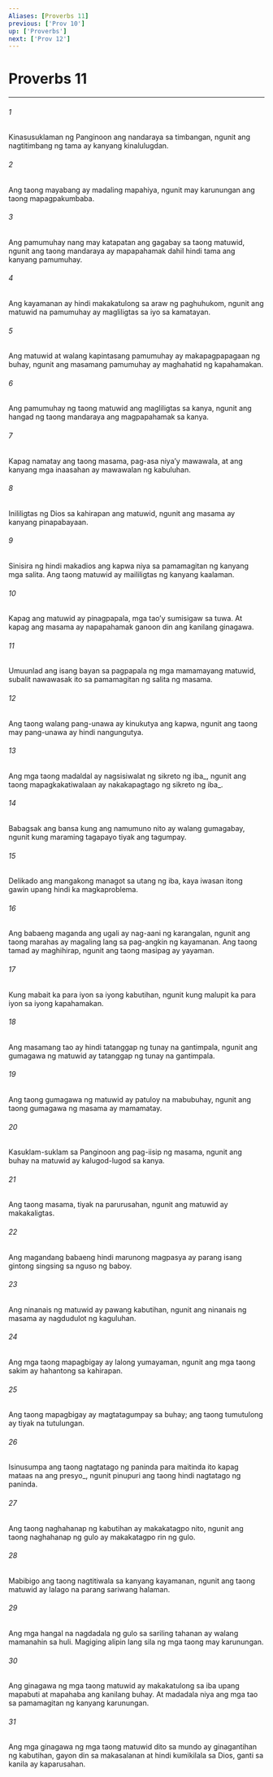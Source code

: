 ```yaml
---
Aliases: [Proverbs 11]
previous: ['Prov 10']
up: ['Proverbs']
next: ['Prov 12']
---
```

# Proverbs 11

***






















###### 1 










Kinasusuklaman ng Panginoon ang nandaraya sa timbangan, ngunit ang nagtitimbang ng tama ay kanyang kinalulugdan. 





















###### 2 










Ang taong mayabang ay madaling mapahiya, ngunit may karunungan ang taong mapagpakumbaba. 





















###### 3 










Ang pamumuhay nang may katapatan ang gagabay sa taong matuwid, ngunit ang taong mandaraya ay mapapahamak dahil hindi tama ang kanyang pamumuhay. 





















###### 4 










Ang kayamanan ay hindi makakatulong sa araw ng paghuhukom, ngunit ang matuwid na pamumuhay ay magliligtas sa iyo sa kamatayan. 





















###### 5 










Ang matuwid at walang kapintasang pamumuhay ay makapagpapagaan ng buhay, ngunit ang masamang pamumuhay ay maghahatid ng kapahamakan. 





















###### 6 










Ang pamumuhay ng taong matuwid ang magliligtas sa kanya, ngunit ang hangad ng taong mandaraya ang magpapahamak sa kanya. 





















###### 7 










Kapag namatay ang taong masama, pag-asa niyaʼy mawawala, at ang kanyang mga inaasahan ay mawawalan ng kabuluhan. 





















###### 8 










Inililigtas ng Dios sa kahirapan ang matuwid, ngunit ang masama ay kanyang pinapabayaan. 





















###### 9 










Sinisira ng hindi makadios ang kapwa niya sa pamamagitan ng kanyang mga salita. Ang taong matuwid ay maililigtas ng kanyang kaalaman. 





















###### 10 










Kapag ang matuwid ay pinagpapala, mga taoʼy sumisigaw sa tuwa. At kapag ang masama ay napapahamak ganoon din ang kanilang ginagawa. 





















###### 11 










Umuunlad ang isang bayan sa pagpapala ng mga mamamayang matuwid, subalit nawawasak ito sa pamamagitan ng salita ng masama. 





















###### 12 










Ang taong walang pang-unawa ay kinukutya ang kapwa, ngunit ang taong may pang-unawa ay hindi nangungutya. 





















###### 13 










Ang mga taong madaldal ay nagsisiwalat ng sikreto ng iba_, ngunit ang taong mapagkakatiwalaan ay nakakapagtago ng sikreto ng iba_. 





















###### 14 










Babagsak ang bansa kung ang namumuno nito ay walang gumagabay, ngunit kung maraming tagapayo tiyak ang tagumpay. 





















###### 15 










Delikado ang mangakong managot sa utang ng iba, kaya iwasan itong gawin upang hindi ka magkaproblema. 





















###### 16 










Ang babaeng maganda ang ugali ay nag-aani ng karangalan, ngunit ang taong marahas ay magaling lang sa pag-angkin ng kayamanan. Ang taong tamad ay maghihirap, ngunit ang taong masipag ay yayaman. 





















###### 17 










Kung mabait ka para iyon sa iyong kabutihan, ngunit kung malupit ka para iyon sa iyong kapahamakan. 





















###### 18 










Ang masamang tao ay hindi tatanggap ng tunay na gantimpala, ngunit ang gumagawa ng matuwid ay tatanggap ng tunay na gantimpala. 





















###### 19 










Ang taong gumagawa ng matuwid ay patuloy na mabubuhay, ngunit ang taong gumagawa ng masama ay mamamatay. 





















###### 20 










Kasuklam-suklam sa Panginoon ang pag-iisip ng masama, ngunit ang buhay na matuwid ay kalugod-lugod sa kanya. 





















###### 21 










Ang taong masama, tiyak na parurusahan, ngunit ang matuwid ay makakaligtas. 





















###### 22 










Ang magandang babaeng hindi marunong magpasya ay parang isang gintong singsing sa nguso ng baboy. 





















###### 23 










Ang ninanais ng matuwid ay pawang kabutihan, ngunit ang ninanais ng masama ay nagdudulot ng kaguluhan. 





















###### 24 










Ang mga taong mapagbigay ay lalong yumayaman, ngunit ang mga taong sakim ay hahantong sa kahirapan. 





















###### 25 










Ang taong mapagbigay ay magtatagumpay sa buhay; ang taong tumutulong ay tiyak na tutulungan. 





















###### 26 










Isinusumpa ang taong nagtatago ng paninda para maitinda ito kapag mataas na ang presyo_, ngunit pinupuri ang taong hindi nagtatago ng paninda. 





















###### 27 










Ang taong naghahanap ng kabutihan ay makakatagpo nito, ngunit ang taong naghahanap ng gulo ay makakatagpo rin ng gulo. 





















###### 28 










Mabibigo ang taong nagtitiwala sa kanyang kayamanan, ngunit ang taong matuwid ay lalago na parang sariwang halaman. 





















###### 29 










Ang mga hangal na nagdadala ng gulo sa sariling tahanan ay walang mamanahin sa huli. Magiging alipin lang sila ng mga taong may karunungan. 





















###### 30 










Ang ginagawa ng mga taong matuwid ay makakatulong sa iba upang mapabuti at mapahaba ang kanilang buhay. At madadala niya ang mga tao sa pamamagitan ng kanyang karunungan. 





















###### 31 










Ang mga ginagawa ng mga taong matuwid dito sa mundo ay ginagantihan ng kabutihan, gayon din sa makasalanan at hindi kumikilala sa Dios, ganti sa kanila ay kaparusahan.
